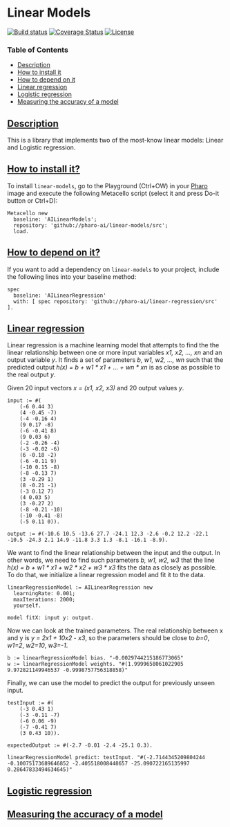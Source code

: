# Linear Models

[![Build status](https://github.com/pharo-ai/linear-regression/workflows/CI/badge.svg)](https://github.com/pharo-ai/linear-regression/actions/workflows/test.yml)
[![Coverage Status](https://coveralls.io/repos/github/pharo-ai/linear-regression/badge.svg?branch=master)](https://coveralls.io/github/pharo-ai/linear-regression?branch=master)
[![License](https://img.shields.io/badge/license-MIT-blue.svg)](https://raw.githubusercontent.com/pharo-ai/linear-regression/master/LICENSE)

### Table of Contents  
- [Description](#description)  
- [How to install it](#how-to-install-it)  
- [How to depend on it](#how-to-depend-on-it)
- [Linear regression](#linear-regression)
- [Logistic regression](#logistic-regression)
- [Measuring the accuracy of a model](#Measuring-a-model)

## [Description](#Description)

This is a library that implements two of the most-know linear models: Linear and Logistic regression.

## [How to install it?](#How-to-install0it)

To install `linear-models`, go to the Playground (Ctrl+OW) in your [Pharo](https://pharo.org/) image and execute the following Metacello script (select it and press Do-it button or Ctrl+D):

```Smalltalk
Metacello new
  baseline: 'AILinearModels';
  repository: 'github://pharo-ai/linear-models/src';
  load.
```

## [How to depend on it?](#How-to-depend-on-it)

If you want to add a dependency on `linear-models` to your project, include the following lines into your baseline method:

```Smalltalk
spec
  baseline: 'AILinearRegression'
  with: [ spec repository: 'github://pharo-ai/linear-regression/src' ].
```

## [Linear regression](#linear-regression)

Linear regression is a machine learning model that attempts to find the the linear relationship between one or more input variables _x1, x2, ..., xn_ and an output variable _y_. It finds a set of parameters _b, w1, w2, ..., wn_ such that the predicted output _h(x) = b + w1 * x1 + ... + wn * xn_ is as close as possible to the real output _y_.

Given 20 input vectors _x = (x1, x2, x3)_ and 20 output values _y_.

```Smalltalk
input := #(
    (-6 0.44 3)
    (4 -0.45 -7)
    (-4 -0.16 4)
    (9 0.17 -8)
    (-6 -0.41 8)
    (9 0.03 6)
    (-2 -0.26 -4)
    (-3 -0.02 -6)
    (6 -0.18 -2)
    (-6 -0.11 9)
    (-10 0.15 -8)
    (-8 -0.13 7)
    (3 -0.29 1)
    (8 -0.21 -1)
    (-3 0.12 7)
    (4 0.03 5)
    (3 -0.27 2)
    (-8 -0.21 -10)
    (-10 -0.41 -8)
    (-5 0.11 0)).

output := #(-10.6 10.5 -13.6 27.7 -24.1 12.3 -2.6 -0.2 12.2 -22.1 -10.5 -24.3 2.1 14.9 -11.8 3.3 1.3 -8.1 -16.1 -8.9).
```

We want to find the linear relationship between the input and the output. In other words, we need to find such parameters _b, w1, w2, w3_ that the line _h(x) = b + w1 * x1 + w2 * x2 + w3 * x3_ fits the data as closely as possible. To do that, we initialize a linear regression model and fit it to the data.

```Smalltalk
linearRegressionModel := AILinearRegression new
  learningRate: 0.001;
  maxIterations: 2000;
  yourself.
	
model fitX: input y: output.
```

Now we can look at the trained parameters. The real relationship between x and y is _y = 2*x1 + 10*x2 - x3_, so the parameters should be close to _b=0_, _w1=2_, _w2=10_, _w3=-1_.

```Smalltalk
b := linearRegressionModel bias. "-0.0029744215186773065"
w := linearRegressionModel weights. "#(1.9999658061022905 9.972821149946537 -0.9998757756318858)"
```

Finally, we can use the model to predict the output for previously unseen input.

```Smalltalk
testInput := #(
    (-3 0.43 1) 
    (-3 -0.11 -7) 
    (-6 0.06 -9) 
    (-7 -0.41 7) 
    (3 0.43 10)).
    
expectedOutput := #(-2.7 -0.01 -2.4 -25.1 0.3).
```

```Smalltalk
linearRegressionModel predict: testInput. "#(-2.7144345209804244 -0.10075173689646852 -2.405518008448657 -25.090722165135997 0.28647833494634645)"
```

## [Logistic regression](#logistic-regression)

## [Measuring the accuracy of a model](#measuring-a-model)

